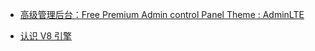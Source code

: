 * [高级管理后台：Free Premium Admin control Panel Theme : AdminLTE](https://github.com/almasaeed2010/AdminLTE)

* [认识 V8 引擎](https://zhuanlan.zhihu.com/p/27628685)
